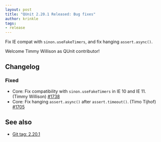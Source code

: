 ```yaml
---
layout: post
title: "QUnit 2.20.1 Released: Bug fixes"
author: krinkle
tags:
- release
---
```


Fix IE compat with `sinon.useFakeTimers`, and fix hanging `assert.async()`.

Welcome Timmy Willison as QUnit contributor!

## Changelog

### Fixed

* Core: Fix compatibility with `sinon.useFakeTimers` in IE 10 and IE 11. (Timmy Willison) [#1738](https://github.com/qunitjs/qunit/pull/1738)
* Core: Fix hanging `assert.async()` after `assert.timeout()`. (Timo Tijhof) [#1705](https://github.com/qunitjs/qunit/issues/1705)

## See also

* [Git tag: 2.20.1](https://github.com/qunitjs/qunit/releases/tag/2.20.1)
